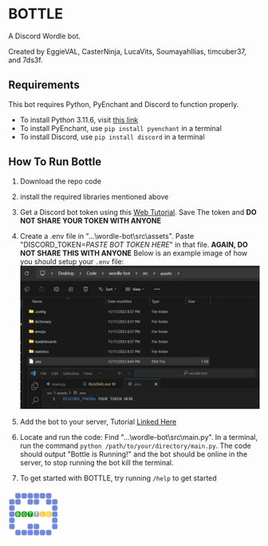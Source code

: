 # BOTTLE

A Discord Wordle bot.

Created by EggieVAL, CasterNinja, LucaVits, SoumayahIlias, timcuber37, and 7ds3f.

## Requirements
This bot requires Python, PyEnchant and Discord to function properly.
- To install Python 3.11.6, visit [this link](https://www.python.org/downloads/)
- To install PyEnchant, use `pip install pyenchant` in a terminal
- To install Discord, use `pip install discord` in a terminal


## How To Run Bottle
1. Download the repo code
2. install the required libraries mentioned above
3. Get a Discord bot token using this [Web Tutorial](https://discordgsm.com/guide/how-to-get-a-discord-bot-token). Save The token and **DO NOT SHARE YOUR TOKEN WITH ANYONE**
4. Create a .env file in "...\wordle-bot\src\assets\". Paste "DISCORD_TOKEN=*PASTE BOT TOKEN HERE*" in that file. **AGAIN, DO NOT SHARE THIS WITH ANYONE** 
Below is an example image of how you should setup your `.env` file:
![Example Environment Variable Image](./src/assets/exampleENV.jpg)
6. Add the bot to your server, Tutorial [Linked Here](https://discordjs.guide/preparations/adding-your-bot-to-servers.html#creating-and-using-your-invite-link)
7. Locate and run the code: Find "...\wordle-bot\src\main.py". In a terminal, run the command `python /path/to/your/directory/main.py`.
The code should output "Bottle is Running!" and the bot should be online in the server, to stop running the bot kill the terminal.

8. To get started with BOTTLE, try running `/help` to get started

<img src="./src/assets/bottle.png" alt="Bottle Logo" width="100"/>